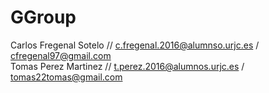 # GGroup

Carlos Fregenal Sotelo // c.fregenal.2016@alumnso.urjc.es / cfregenal97@gmail.com  
Tomas Perez Martinez   // t.perez.2016@alumnos.urjc.es   /  tomas22tomas@gmail.com  
